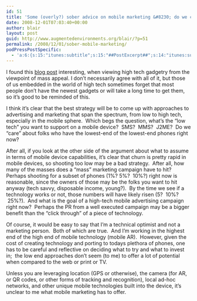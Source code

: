 ```yaml
---
id: 51
title: 'Some (overly?) sober advice on mobile marketing &#8230; do we care about the Tulsa test?'
date: 2008-12-01T07:03:40+00:00
author: blair
layout: post
guid: http://www.augmentedenvironments.org/blair/?p=51
permalink: /2008/12/01/sober-mobile-marketing/
podPressPostSpecific:
  - 'a:6:{s:15:"itunes:subtitle";s:15:"##PostExcerpt##";s:14:"itunes:summary";s:15:"##PostExcerpt##";s:15:"itunes:keywords";s:17:"##WordPressCats##";s:13:"itunes:author";s:10:"##Global##";s:15:"itunes:explicit";s:7:"Default";s:12:"itunes:block";s:7:"Default";}'
---
```

I found this [blog post](http://www.clickz.com/3631831) interesting, when viewing high tech gadgetry from the viewpoint of mass appeal. I don&#8217;t necessarily agree with all of it, but those of us embedded in the world of high tech sometimes forget that most people don&#8217;t have the newest gadgets or will take a long time to get them, so it&#8217;s good to be reminded of this.  

I think it&#8217;s clear that the best strategy will be to come up with approaches to advertising and marketing that span the spectrum, from low to high tech, especially in the mobile sphere.  Which begs the question, what&#8217;s the &#8220;low tech&#8221; you want to support on a mobile device?  SMS?  MMS?  J2ME?  Do we &#8220;care&#8221; about folks who have the lowest-end of the lowest-end phones right now?

After all, if you look at the other side of the argument about what to assume in terms of mobile device capabilities, it&#8217;s clear that churn is pretty rapid in mobile devices, so shooting too low may be a bad strategy.  After all, how many of the masses does a &#8220;mass&#8221; marketing campaign have to hit?   Perhaps shooting for a subset of phones (1%? 5%?  10%?) right now is reasonable, since the owners of those may be the folks you want to hit anyway (tech savvy, disposable income, young?).  By the time we see if a technology works or not, those numbers will have likely risen (5?  10%?  25%?).  And what is the goal of a high-tech mobile advertising campaign right now?  Perhaps the PR from a well executed campaign may be a bigger benefit than the &#8220;click through&#8221; of a piece of technology.

Of course, it would be easy to say that I&#8217;m a technical optimist and not a marketing person.  Both of which are true.  And I&#8217;m working in the highest end of the high end of mobile technology (mobile AR).  However, given the cost of creating technology and porting to todays plethora of phones, one has to be careful and reflective on deciding what to try and what to invest in;  the low end approaches don&#8217;t seem (to me) to offer a lot of potential when compared to the web or print or TV.  

Unless you are leveraging location (GPS or otherwise), the camera (for AR, or QR codes, or other forms of tracking and recognition), local ad-hoc networks, and other unique mobile technologies built into the device, it&#8217;s unclear to me what mobile marketing has to offer.